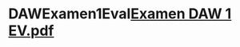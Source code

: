 # DAWExamen1Eval[Examen DAW 1 EV.pdf](https://github.com/NachBG/DAWExamen1Eval/files/7549160/Examen.DAW.1.EV.pdf)
